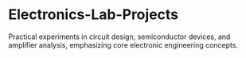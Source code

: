 # Electronics-Lab-Projects
Practical experiments in circuit design, semiconductor devices, and amplifier analysis, emphasizing core electronic engineering concepts.
